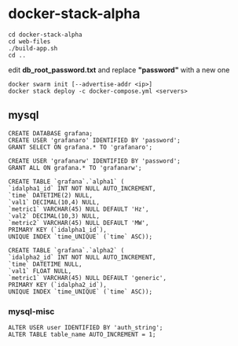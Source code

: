 # docker-stack-alpha

    cd docker-stack-alpha
    cd web-files
    ./build-app.sh
    cd ..

edit **db_root_password.txt** and replace **"password"** with a new one

    docker swarm init [--advertise-addr <ip>]
    docker stack deploy -c docker-compose.yml <servers>

## mysql
    CREATE DATABASE grafana;
    CREATE USER 'grafanaro' IDENTIFIED BY 'password';
    GRANT SELECT ON grafana.* TO 'grafanaro';

    CREATE USER 'grafanarw' IDENTIFIED BY 'password';
    GRANT ALL ON grafana.* TO 'grafanarw';

    CREATE TABLE `grafana`.`alpha1` (
    `idalpha1_id` INT NOT NULL AUTO_INCREMENT,
    `time` DATETIME(2) NULL,
    `val1` DECIMAL(10,4) NULL,
    `metric1` VARCHAR(45) NULL DEFAULT 'Hz',
    `val2` DECIMAL(10,3) NULL,
    `metric2` VARCHAR(45) NULL DEFAULT 'MW',
    PRIMARY KEY (`idalpha1_id`),
    UNIQUE INDEX `time_UNIQUE` (`time` ASC));

    CREATE TABLE `grafana`.`alpha2` (
    `idalpha2_id` INT NOT NULL AUTO_INCREMENT,
    `time` DATETIME NULL,
    `val1` FLOAT NULL,
    `metric1` VARCHAR(45) NULL DEFAULT 'generic',
    PRIMARY KEY (`idalpha2_id`),
    UNIQUE INDEX `time_UNIQUE` (`time` ASC));


### mysql-misc
    ALTER USER user IDENTIFIED BY 'auth_string';
    ALTER TABLE table_name AUTO_INCREMENT = 1;
